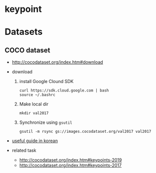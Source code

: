 # keypoint

# Datasets

## COCO dataset
* http://cocodataset.org/index.htm#download
* download
  1. install Google Clound SDK
     ```
     curl https://sdk.cloud.google.com | bash
     source ~/.bashrc
     ```
  2. Make local dir
     ```
     mkdir val2017
  3. Synchronize using `gsutil`
     ```
     gsutil -m rsync gs://images.cocodataset.org/val2017 val2017
     ```
  

* [useful guide in korean](https://ukayzm.github.io/cocodataset/)
* related task
  * http://cocodataset.org/index.htm#keypoints-2019
  * http://cocodataset.org/index.htm#keypoints-2017
